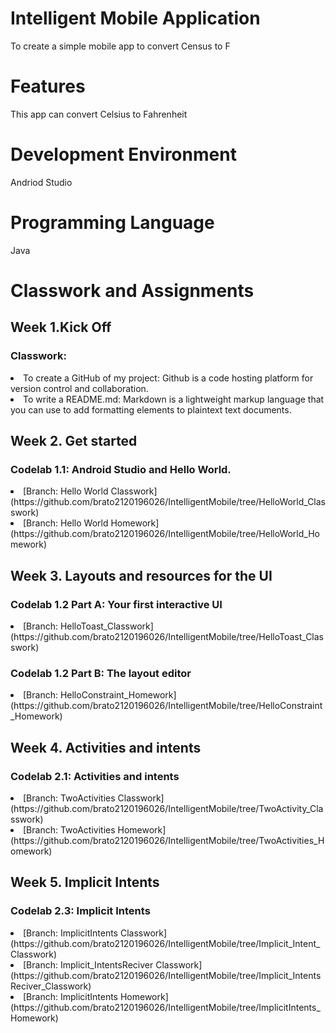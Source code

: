 # Intelligent Mobile Application
To create a simple mobile app to convert Census to F
# Features
This app can convert Celsius to Fahrenheit
# Development Environment
Andriod Studio
# Programming Language
Java

# Classwork and Assignments

## Week 1.Kick Off
### Classwork:
<li>To create a GitHub of my project: Github is a code hosting platform for version control and collaboration.
<li>To write a README.md: Markdown is a lightweight markup language that you can use to add formatting elements to plaintext text documents.

## Week 2. Get started
### Codelab 1.1: Android Studio and Hello World.<br>
<li>  [Branch: Hello World Classwork](https://github.com/brato2120196026/IntelligentMobile/tree/HelloWorld_Classwork)

<li>  [Branch: Hello World Homework](https://github.com/brato2120196026/IntelligentMobile/tree/HelloWorld_Homework)

## Week 3. Layouts and resources for the UI
### Codelab 1.2 Part A: Your first interactive UI
<li>  [Branch: HelloToast_Classwork](https://github.com/brato2120196026/IntelligentMobile/tree/HelloToast_Classwork)
  
### Codelab 1.2 Part B: The layout editor
<li> [Branch: HelloConstraint_Homework](https://github.com/brato2120196026/IntelligentMobile/tree/HelloConstraint_Homework)

## Week 4. Activities and intents
### Codelab 2.1: Activities and intents
<li>  [Branch: TwoActivities Classwork](https://github.com/brato2120196026/IntelligentMobile/tree/TwoActivity_Classwork)

<li>  [Branch: TwoActivities Homework](https://github.com/brato2120196026/IntelligentMobile/tree/TwoActivities_Homework)

## Week 5. Implicit Intents
### Codelab 2.3: Implicit Intents

<li> [Branch: ImplicitIntents Classwork](https://github.com/brato2120196026/IntelligentMobile/tree/Implicit_Intent_Classwork)

<li> [Branch: Implicit_IntentsReciver Classwork](https://github.com/brato2120196026/IntelligentMobile/tree/Implicit_IntentsReciver_Classwork)

<li> [Branch: ImplicitIntents Homework](https://github.com/brato2120196026/IntelligentMobile/tree/ImplicitIntents_Homework)
